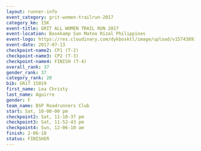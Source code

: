 ```yaml
---
layout: runner-info 
event_category: grit-women-trailrun-2017 
category_km: 15K 
event-title: GRIT ALL WOMEN TRAIL RUN 2017 
event-location: Basekamp San Mateo Rizal Philippines 
event-logo: https://res.cloudinary.com/dykbosktl/image/upload/v1574389137/Logo/a04c0-grit-logo_yxzsau.png 
event-date: 2017-07-13 
checkpoint-name2: CP1 (T-2) 
checkpoint-name3: CP2 (T-3) 
checkpoint-name4: FINISH (T-4) 
overall_rank: 37
gender_rank: 37
category_rank: 20
bib: GRiT 15019
first_name: Lea Christy
last_name: Aguirre
gender: F
team_name: BSP Roadrunners Club
start: Sat, 10-00-00 pm
checkpoint2: Sat, 11-10-37 pm
checkpoint3: Sat, 11-52-43 pm
checkpoint4: Sun, 12-06-10 am
finish: 2-06-10
status: FINISHER
---
```

